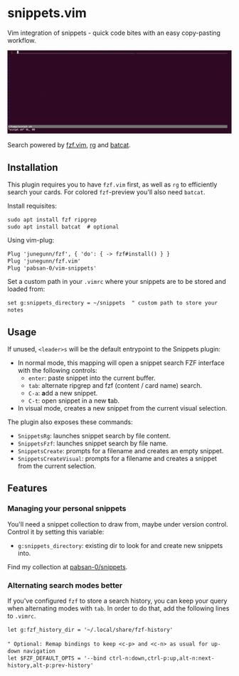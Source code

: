 # snippets.vim

Vim integration of snippets - quick code bites with an easy copy-pasting workflow.

![image](assets/demo.gif)

Search powered by [fzf.vim](https://github.com/junegunn/fzf.vim), [rg]() and [batcat]().

## Installation

This plugin requires you to have `fzf.vim` first, as well as `rg` to efficiently search your cards. For colored `fzf`-preview you'll also need `batcat`.

Install requisites:

```
sudo apt install fzf ripgrep
sudo apt install batcat  # optional
```

Using vim-plug:

```
Plug 'junegunn/fzf', { 'do': { -> fzf#install() } }
Plug 'junegunn/fzf.vim'
Plug 'pabsan-0/vim-snippets'
```

Set a custom path in your `.vimrc` where your snippets are to be stored and loaded from:

```
set g:snippets_directory = ~/snippets  " custom path to store your notes
```

## Usage 

If unused, `<leader>s` will be the default entrypoint to the Snippets plugin:

- In normal mode, this mapping will open a snippet search FZF interface with the following controls:
    - `enter`: paste snippet into the current buffer.
    - `tab`: alternate ripgrep and fzf (content / card name) search.
    - `C-a`: **a**dd a new snippet.
    - `C-t`: open snippet in a new **t**ab.
- In visual mode, creates a new snippet from the current visual selection.

The plugin also exposes these commands:

- `SnippetsRg`: launches snippet search by file content.
- `SnippetsFzf`: launches snippet search by file name.
- `SnippetsCreate`: prompts for a filename and creates an empty snippet.
- `SnippetsCreateVisual`: prompts for a filename and creates a snippet from the current selection.

## Features

### Managing your personal snippets 

You'll need a snippet collection to draw from, maybe under version control. Control it by setting this variable:

- `g:snippets_directory`: existing dir to look for and create new snippets into.

Find my collection at [pabsan-0/snippets](https://github.com/pabsan-0/snippets).

### Alternating search modes better

If you've configured `fzf` to store a search history, you can keep your query when alternating modes with `tab`. In order to do that, add the following lines to `.vimrc`.

```
let g:fzf_history_dir = '~/.local/share/fzf-history'

" Optional: Remap bindings to keep <c-p> and <c-n> as usual for up-down navigation
let $FZF_DEFAULT_OPTS = '--bind ctrl-n:down,ctrl-p:up,alt-n:next-history,alt-p:prev-history'
```

